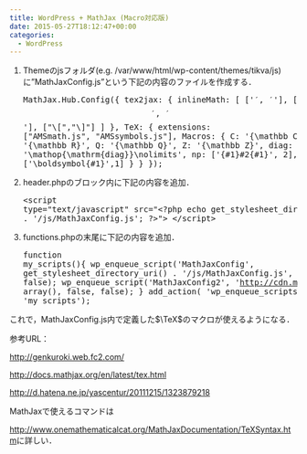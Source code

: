 ```yaml
---
title: WordPress + MathJax (Macro対応版)
date: 2015-05-27T18:12:47+00:00
categories:
  - WordPress
---
```

  1. Themeのjsフォルダ(e.g. /var/www/html/wp-content/themes/tikva/js)に&#8221;MathJaxConfig.js&#8221;という下記の内容のファイルを作成する． 
    <pre>MathJax.Hub.Config({
 tex2jax: {
   inlineMath: [ ['$','$'], ["\\(","\\)"] ],
   displayMath: [ ['$$','$$'], ["\\[","\\]"] ]
 },
 TeX: {
   extensions: ["AMSmath.js", "AMSsymbols.js"],
   Macros: {
     C: '{\\mathbb C}',
     R: '{\\mathbb R}',
     Q: '{\\mathbb Q}',
     Z: '{\\mathbb Z}',
     diag: '\\mathop{\\mathrm{diag}}\\nolimits',
     np: ['{#1}#2{#1}', 2],
     vector: ['\\boldsymbol{#1}',1]
   }
 }
});</pre>

  2. header.phpの<head>ブロック内に下記の内容を追加． 
    <pre>&lt;script type="text/javascript"
   src="&lt;?php echo get_stylesheet_directory_uri() . '/js/MathJaxConfig.js'; ?&gt;"&gt;
 &lt;/script&gt;</pre>

  3. functions.phpの末尾に下記の内容を追加． 
    <pre>function my_scripts(){
 wp_enqueue_script('MathJaxConfig', get_stylesheet_directory_uri() . '/js/MathJaxConfig.js', array(), false, false);
 wp_enqueue_script('MathJaxConfig2', 'http://cdn.mathjax.org/mathjax/latest/MathJax.js?config=TeX-AMS_HTML',
array(), false, false);
}
add_action( 'wp_enqueue_scripts', 'my_scripts');</pre>

これで，MathJaxConfig.js内で定義した$\TeX$のマクロが使えるようになる．

参考URL：

<a href="http://genkuroki.web.fc2.com/" target="_blank">http://genkuroki.web.fc2.com/</a>
  
<a href="http://docs.mathjax.org/en/latest/tex.html" target="_blank">http://docs.mathjax.org/en/latest/tex.html</a>
  
<a href="http://d.hatena.ne.jp/yascentur/20111215/1323879218" target="_blank">http://d.hatena.ne.jp/yascentur/20111215/1323879218</a>

MathJaxで使えるコマンドは
  
<a href="http://www.onemathematicalcat.org/MathJaxDocumentation/TeXSyntax.htm" target="_blank">http://www.onemathematicalcat.org/MathJaxDocumentation/TeXSyntax.htm</a>に詳しい．

